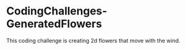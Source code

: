 # CodingChallenges-GeneratedFlowers
 This coding challenge is creating 2d flowers that move with the wind.
